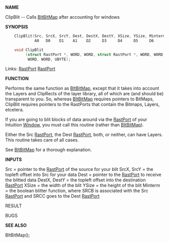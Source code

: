 
**NAME**

ClipBlit  --  Calls [BltBitMap](BltBitMap.md) after accounting for windows

**SYNOPSIS**

```c
    ClipBlit(Src, SrcX, SrcY, Dest, DestX, DestY, XSize, YSize, Minterm)
             A0   D0    D1    A1    D2     D3     D4     D5     D6

    void ClipBlit
         (struct RastPort *, WORD, WORD, struct RastPort *, WORD, WORD,
          WORD, WORD, UBYTE);

```
Links: [RastPort](_00AF.md) [RastPort](_00AF.md) 

**FUNCTION**

Performs the same function as [BltBitMap](BltBitMap.md), except that it
takes into account the Layers and ClipRects of the layer library,
all of which are (and should be) transparent to you.  So, whereas
[BltBitMap](BltBitMap.md) requires pointers to BitMaps, ClipBlit requires pointers to
the RastPorts that contain the Bitmaps, Layers, etcetera.

If you are going to blit blocks of data around via the [RastPort](_00AF.md) of your
Intuition [Window](_00D4.md), you must call this routine (rather than [BltBitMap](BltBitMap.md)).

Either the Src [RastPort](_00AF.md), the Dest [RastPort](_00AF.md), both, or neither, can have
Layers. This routine takes care of all cases.

See [BltBitMap](BltBitMap.md) for a thorough explanation.

**INPUTS**

Src          = pointer to the [RastPort](_00AF.md) of the source for your blit
SrcX, SrcY   = the topleft offset into Src for your data
Dest         = pointer to the [RastPort](_00AF.md) to receive the blitted data
DestX, DestY = the topleft offset into the destination [RastPort](_00AF.md)
XSize        = the width of the blit
YSize        = the height of the blit
Minterm      = the boolean blitter function, where SRCB is
associated with the Src [RastPort](_00AF.md) and SRCC goes to the
Dest [RastPort](_00AF.md)

RESULT

BUGS

**SEE ALSO**

BltBitMap();
